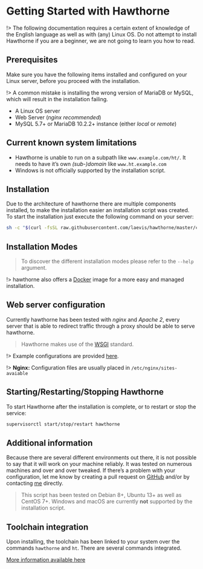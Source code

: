 # Getting Started with Hawthorne

!> The following documentation requires a certain extent of knowledge of the English language as well as with (any) Linux OS. Do not attempt to install Hawthorne if you are a beginner, we are not going to learn you how to read.

## Prerequisites
Make sure you have the following items installed and configured on your Linux server, before you proceed with the installation.

!> A common mistake is installing the wrong version of MariaDB or MySQL, which will result in the installation failing.

* A Linux OS server
* Web Server (_nginx recommended_)
* MySQL 5.7+ or MariaDB 10.2.2+ instance (either _local_ or _remote_)

## Current known system limitations
* Hawthorne is unable to run on a subpath like `www.example.com/ht/`. It needs to have it’s own _(sub-)domain_ like `www.ht.example.com`
* Windows is not officially supported by the installation script.

## Installation
Due to the architecture of hawthorne there are multiple components installed, to make the installation easier an installation script was created. To start the installation just execute the following command on your server:

```bash
sh -c "$(curl -fsSL raw.githubusercontent.com/laevis/hawthorne/master/cli/install.sh)"
```

## Installation Modes
> To discover the different installation modes please refer to the `--help` argument.

!> hawthorne also offers a [Docker][6] image for a more easy and managed installation.

## Web server configuration
Currently hawthorne has been tested with _nginx_ and _Apache 2_, every server that is able to redirect traffic through a proxy should be able to serve hawthorne.

> Hawthorne makes use of the [WSGI][4] standard.

!> Example configurations are provided [here][5].

!> **Nginx:** Configuration files are usually placed in `/etc/nginx/sites-avaiable`

## Starting/Restarting/Stopping Hawthorne
To start Hawthorne after the installation is complete, or to restart or stop the service:
```bash
supervisorctl start/stop/restart hawthorne
```

## Additional information
Because there are several different environments out there, it is not possible to say that it will work on your machine reliably. It was tested on numerous machines and over and over tweaked. If there’s a problem with your configuration, let me know by creating a pull request on [GitHub][1] and/or by contacting [me][2] directly.

> This script has been tested on Debian 8+, Ubuntu 13+ as well as CentOS 7+. Windows and macOS are currently **not** supported by the installation script.

## Toolchain integration
Upon installing, the toolchain has been linked to your system over the commands `hawthorne` and `ht`. There are several commands integrated.

[More information available here][3]

[1]:	https://www.github.com/laevis/hawthorne
[2]:	mailto:hawthorne@indietyp.com?subject=installation
[3]:	toolchain/Quickstart.md
[4]:	https://en.wikipedia.org/wiki/Web_Server_Gateway_Interface
[5]:	https://github.com/laevis/hawthorne/tree/master/cli/configs
[6]: 	services/Docker%20Image.md
